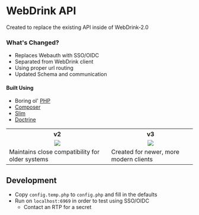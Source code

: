 # WebDrink API

Created to replace the existing API inside of WebDrink-2.0

### What's Changed?
- Replaces Webauth with SSO/OIDC
- Separated from WebDrink client
- Using proper url routing
- Updated Schema and communication

#### Built Using
- Boring ol' [PHP](http://php.net/)
- [Composer](https://getcomposer.org/)
- [Slim](https://www.slimframework.com/)
- [Doctrine](http://www.doctrine-project.org/)


<table style="width:100%">
  <tr>
    <th>v2</th>
    <th>v3</th>
  </tr>
  <tr>
    <td align="center"><a href="https://github.com/devinmatte/WebDrink-API/blob/master/docs/API-V2.md"><img src="https://img.shields.io/badge/Documentation-v2-blue.svg"></a></td>
    <td align="center"><a href="https://github.com/devinmatte/WebDrink-API/blob/master/docs/API-V3.md"><img src="https://img.shields.io/badge/Documentation-v3-brightgreen.svg"></a></td>
  </tr>
    <tr>
      <td>Maintains close compatibility for older systems</td>
      <td>Created for newer, more modern clients</td>
    </tr>
</table>


## Development

- Copy `config.temp.php` to `config.php` and fill in the defaults
- Run on `localhost:6969` in order to test using SSO/OIDC
    - Contact an RTP for a secret